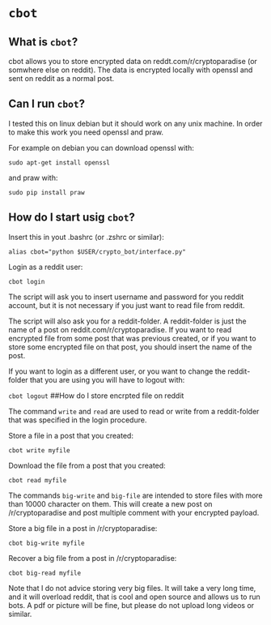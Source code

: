 # `cbot`

## What is `cbot`?
cbot allows you to store encrypted data on reddt.com/r/cryptoparadise (or somwhere else on reddit). The data is encrypted locally with openssl and sent on reddit as a normal post.

## Can I run `cbot`?
I tested this on linux debian but it should work on any unix machine. In order to make this work you need openssl and praw.

For example on debian you can download openssl with:

`sudo apt-get install openssl` 

and praw with:

`sudo pip install praw`


## How do I start usig `cbot`?
Insert this in yout .bashrc (or .zshrc or similar):

`alias cbot="python $USER/crypto_bot/interface.py"`

Login as a reddit user:  

`cbot login`

The script will ask you to insert username and password for you reddit account, but it is not necessary if you just want to read file from reddit. 

The script will also ask you for a reddit-folder. A reddit-folder is just the name of a post on reddit.com/r/cryptoparadise. If you want to read encrypted file from some post that was previous created, or if you want to store some encrypted file on that post, you should insert the name of the post.

If you want to login as a different user, or you want to change the reddit-folder that you are using you will have to logout with:

`cbot logout`
##How do I store encrpted file on reddit

The command `write` and `read` are used to read or write from a reddit-folder that was specified in the login procedure.

Store a file in a post that you created:

`cbot write myfile`

Download the file from a post that you created:

`cbot read myfile`

The commands `big-write` and `big-file` are intended to store files with more than 10000 character on them. This will create a new post on /r/cryptoparadise and post multiple comment with your encrypted payload. 


Store a big file in a post in /r/cryptoparadise:

`cbot big-write myfile`

Recover a big file from a post in /r/cryptoparadise:

`cbot big-read myfile`

Note that I do not advice storing very big files. It will take a very long time, and it will overload reddit, that is cool and open source and  allows us to run bots. A pdf or picture will be fine, but please do not upload long videos or similar.
